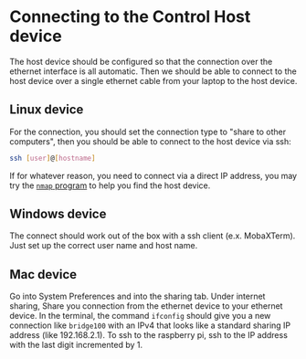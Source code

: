 # Connecting to the Control Host device

The host device should be configured so that the connection over the ethernet
interface is all automatic. Then we should be able to connect to the host device
over a single ethernet cable from your laptop to the host device.

## Linux device

For the connection, you should set the connection type to "share to other computers",
then you should be able to connect to the host device via ssh:

```bash
ssh [user]@[hostname]
```

If for whatever reason, you need to connect via a direct IP address, you may try
the [`nmap` program](https://nmap.org/) to help you find the host device.

## Windows device

The connect should work out of the box with a ssh client (e.x. MobaXTerm). Just
set up the correct user name and host name.

## Mac device

Go into System Preferences and into the sharing tab. Under internet sharing,
Share you connection from the ethernet device to your ethernet device. In the
terminal, the command `ifconfig` should give you a new connection like
`bridge100` with an IPv4 that looks like a standard sharing IP address (like
192.168.2.1). To ssh to the raspberry pi, ssh to the IP address with the last
digit incremented by 1.
